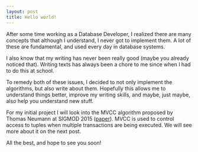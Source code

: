 ```yaml
---
layout: post
title: Hello world!
---
```


After some time working as a Database Developer, I realized there are many concepts that although I understand, I never got to implement them.
A lot of these are fundamental, and used every day in database systems.

I also know that my writing has never been really good (maybe you already noticed that). Writing texts has always been a chore to me since when I had to do this at school.

To remedy both of these issues, I decided to not only implement the algorithms, but also write about them. Hopefully this allows me to understand things better, improve my writing skills, and maybe, just maybe, also help you understand new stuff.

For my initial project I will look into the MVCC algorithm proposed by Thomas Neumann at SIGMOD 2015 ([paper](https://db.in.tum.de/~muehlbau/papers/mvcc.pdf)). MVCC is used to control access to tuples when multiple transactions are being executed. We will see more about it on the next post.

All the best, and hope to see you soon!